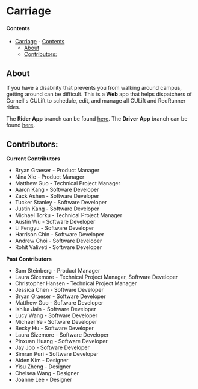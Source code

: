 # Carriage

#### Contents

- [Carriage](#carriage) - [Contents](#contents)
  - [About](#about)
  - [Contributors:](#contributors)

## About

If you have a disability that prevents you from walking around campus, getting around can be difficult. This is a **Web** app that helps dispatchers of Cornell's CULift to schedule, edit, and manage all CULift and RedRunner rides.

The **Rider App** branch can be found [here](https://github.com/cornell-dti/carriage-rider). The **Driver App** branch can be found [here](https://github.com/cornell-dti/carriage-driver).

## Contributors:

**Current Contributors**

- Bryan Graeser - Product Manager
- Nina Xie - Product Manager
- Matthew Guo - Technical Project Manager
- Aaron Kang - Software Developer
- Zack Ashen - Software Developer
- Tucker Stanley - Software Developer
- Justin Kang - Software Developer
- Michael Torku - Technical Project Manager
- Austin Wu - Software Developer
- Li Fengyu - Software Developer
- Harrison Chin - Software Developer
- Andrew Choi - Software Developer
- Rohit Valiveti - Software Developer


**Past Contributors**

- Sam Steinberg - Product Manager
- Laura Sizemore - Technical Project Manager, Software Developer
- Christopher Hansen - Technical Project Manager
- Jessica Chen - Software Developer
- Bryan Graeser - Software Developer
- Matthew Guo - Software Developer
- Ishika Jain - Software Developer
- Lucy Wang - Software Developer
- Michael Ye - Software Developer
- Becky Hu - Software Developer
- Laura Sizemore - Software Developer
- Pinxuan Huang - Software Developer
- Jay Joo - Software Developer
- Simran Puri - Software Developer
- Aiden Kim - Designer
- Yisu Zheng - Designer
- Chelsea Wang - Designer
- Joanne Lee - Designer
